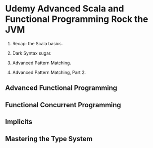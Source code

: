 # Udemy Advanced Scala and Functional Programming Rock the JVM

1. Recap: the Scala basics.

2. Dark Syntax sugar.

3. Advanced Pattern Matching.

4. Advanced Pattern Matching, Part 2.

## Advanced Functional Programming



## Functional Concurrent Programming



## Implicits



## Mastering the Type System





